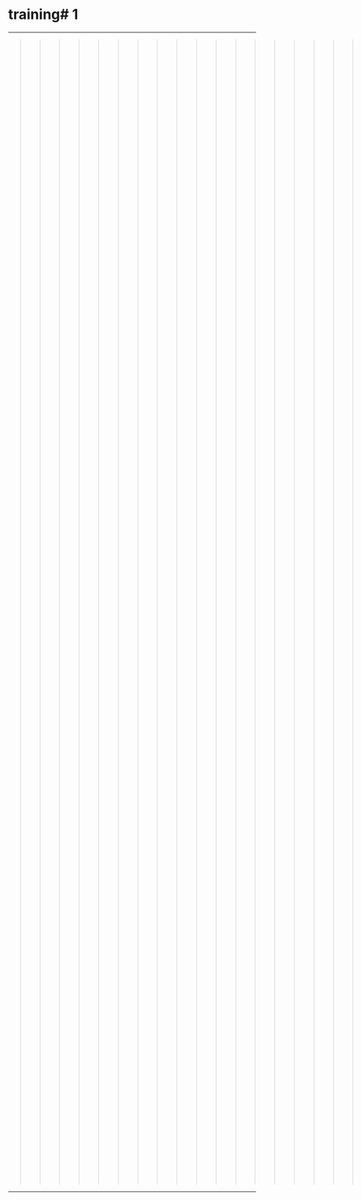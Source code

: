 # training# 1
---
>>>>>>>>>>>>>>>>>>>>>>>>>>>>>>>>>>>>>>>>>>>>>>>>>>>>>>>>>>>>>>>>>>>>>>>>>>>>>>>>>>>>>>>>>>>>>>>>>>>>>>>>########### **JJ撒啊草莓味v**>>>>>>>>>>>>>>>>>>>>>>>>>>>>>>>>>>>>>>>>>>>>>>>>>>>>>>>>>>>>>>>>>>>>>>>>>>>>>>>>>>>>>>>>>>>>>>>>>>>>>>>>>>>>>>>>>>>>>
***
